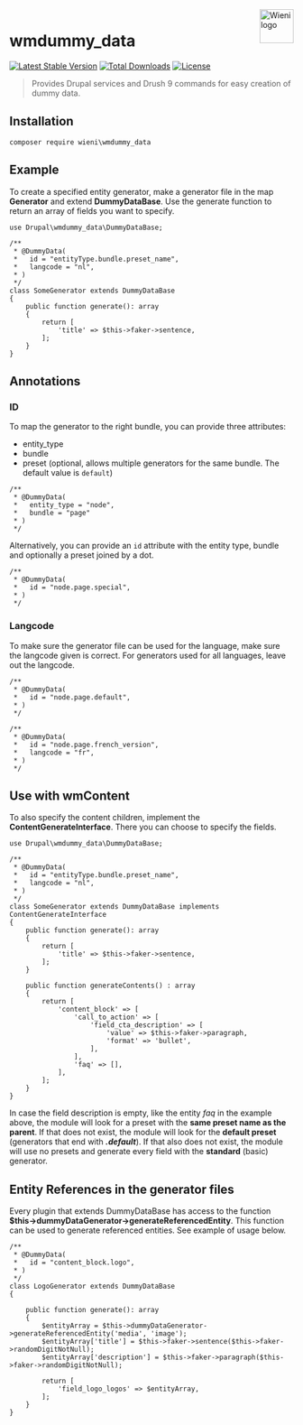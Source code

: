 <a href="https://www.wieni.be">
    <img src="https://www.wieni.be/themes/custom/drupack/logo.svg" alt="Wieni logo" title="Wieni" align="right" height="60" />
</a>

wmdummy_data
======================

[![Latest Stable Version](https://poser.pugx.org/wieni/wmdummy_data/v/stable)](https://packagist.org/packages/wieni/wmdummy_data)
[![Total Downloads](https://poser.pugx.org/wieni/wmdummy_data/downloads)](https://packagist.org/packages/wieni/wmdummy_data)
[![License](https://poser.pugx.org/wieni/wmdummy_data/license)](https://packagist.org/packages/wieni/wmdummy_data)

> Provides Drupal services and Drush 9 commands for easy creation of dummy data.

## Installation

```
composer require wieni\wmdummy_data
```

## Example 
To create a specified entity generator, make a generator file in the map **Generator** and extend **DummyDataBase**.
Use the generate function to return an array of fields you want to specify.
```
use Drupal\wmdummy_data\DummyDataBase;

/**
 * @DummyData(
 *   id = "entityType.bundle.preset_name",
 *   langcode = "nl",
 * )
 */
class SomeGenerator extends DummyDataBase
{
    public function generate(): array
    {
        return [
            'title' => $this->faker->sentence,
        ];
    }
}
```

## Annotations 
### ID 
To map the generator to the right bundle, you can provide three attributes:
- entity_type
- bundle
- preset (optional, allows multiple generators for the same bundle. The default value is `default`)

```
/**
 * @DummyData(
 *   entity_type = "node",
 *   bundle = "page"
 * )
 */
```

Alternatively, you can provide an `id` attribute with the entity type, bundle and optionally a preset joined by a dot.

```
/**
 * @DummyData(
 *   id = "node.page.special",
 * )
 */
```
### Langcode 
To make sure the generator file can be used for the language, make sure the langcode given is correct. For generators used for all languages, leave out the langcode.

```
/**
 * @DummyData(
 *   id = "node.page.default",
 * )
 */
```
```
/**
 * @DummyData(
 *   id = "node.page.french_version",
 *   langcode = "fr",
 * )
 */
```

## Use with wmContent 
To also specify the content children, implement the **ContentGenerateInterface**. There you can choose to specify the fields.
```
use Drupal\wmdummy_data\DummyDataBase;

/**
 * @DummyData(
 *   id = "entityType.bundle.preset_name",
 *   langcode = "nl",
 * )
 */
class SomeGenerator extends DummyDataBase implements ContentGenerateInterface
{
    public function generate(): array
    {
        return [
            'title' => $this->faker->sentence,
        ];
    }
    
    public function generateContents() : array
    {
        return [
            'content_block' => [
                'call_to_action' => [
                    'field_cta_description' => [
                        'value' => $this->faker->paragraph,
                        'format' => 'bullet',
                    ],
                ],
                'faq' => [],
            ],
        ];
    }
}
```

In case the field description is empty, like the entity *faq* in the example above, the module will look for a preset with the **same preset name as the parent**. If that does not exist, the module will look for the **default preset** (generators that end with ***.default***). If that also does not exist, the module will use no presets and generate every field with the **standard** (basic) generator.


## Entity References in the generator files 
Every plugin that extends DummyDataBase has access to the function **$this->dummyDataGenerator->generateReferencedEntity**. This function can be used to generate referenced entities. 
See example of usage below. 

```
/**
 * @DummyData(
 *   id = "content_block.logo",
 * )
 */
class LogoGenerator extends DummyDataBase
{

    public function generate(): array
    {
        $entityArray = $this->dummyDataGenerator->generateReferencedEntity('media', 'image');
        $entityArray['title'] = $this->faker->sentence($this->faker->randomDigitNotNull);
        $entityArray['description'] = $this->faker->paragraph($this->faker->randomDigitNotNull);

        return [
            'field_logo_logos' => $entityArray,
        ];
    }
}
```
